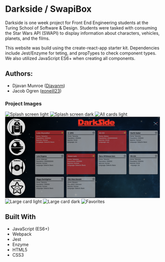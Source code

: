 # Darkside / SwapiBox 

Darkside is one week project for Front End Engineering students at the Turing School of Software & Design. Students were tasked with consuming the Star Wars API (SWAPI) to display information about characters, vehicles, planets, and the films. 

This website was build using the create-react-app starter kit. Dependencies include Jest/Enzyme for teting, and propTypes to check component types. We also utilized JavaScript ES6+ when creating all components. 


## Authors:
* Djavan Munroe ([Djavanm](https://github.com/djavanm))
* Jacob Ogren ([eoneill23](https://github.com/jogren))

### Project Images
![Splash screen light](./public/lightTheme1.png)
![Splash screen dark ](./public/darkTheme1.png)
![All cards light](./public/lightTheme2.png)
![All cards dark](./public/darkTheme2.png)
![Large card light](./public/lightTheme3)
![Large card dark](./public/darkTheme3)
![Favorites](./public/lightTheme5)


## Built With
- JavaScript (ES6+)
- Webpack
- Jest
- Enzyme
- HTML5
- CSS3
